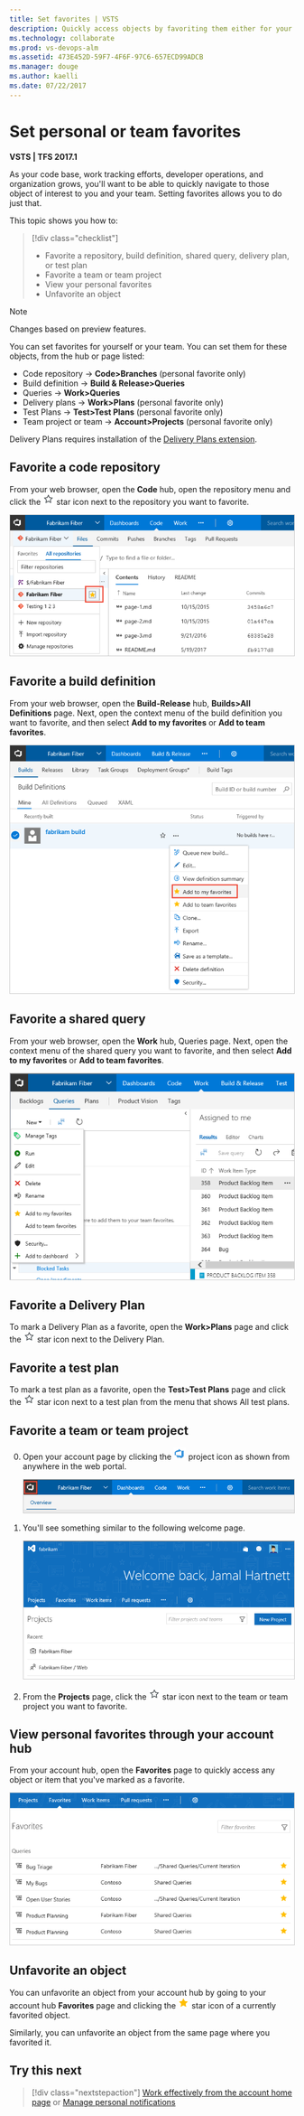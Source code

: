 ```yaml
---
title: Set favorites | VSTS  
description: Quickly access objects by favoriting them either for your use or the team's use    
ms.technology: collaborate
ms.prod: vs-devops-alm
ms.assetid: 473E452D-59F7-4F6F-97C6-657ECD99ADCB
ms.manager: douge
ms.author: kaelli
ms.date: 07/22/2017  
---
```


# Set personal or team favorites    

**VSTS | TFS 2017.1**  

<!--- Multiple version topic; need to update with latest screenshots-->  

As your code base, work tracking efforts, developer operations, and organization grows, you'll want to be able to quickly navigate to those object of interest to you and your team. Setting favorites allows you to do just that.  

This topic shows you how to:  

> [!div class="checklist"]   
> * Favorite a repository, build definition, shared query, delivery plan, or test plan 
> * Favorite a team or team project 
> * View your personal favorites       
> * Unfavorite an object    


> [!NOTE]   
> Changes based on preview features.  

You can set favorites for yourself or your team. You can set them for these objects, from the hub or page listed: 

- Code repository -> **Code>Branches**  (personal favorite only) 
- Build definition -> **Build & Release>Queries**   
- Queries -> **Work>Queries**  
- Delivery plans  -> **Work>Plans** (personal favorite only) 
- Test Plans -> **Test>Test Plans** (personal favorite only) 
- Team project or team  ->  **Account>Projects**  (personal favorite only)   


Delivery Plans requires installation of the [Delivery Plans extension](../work/scale/review-team-plans.md).   

## Favorite a code repository

From your web browser, open the **Code** hub, open the repository menu and click the ![favorites](../connect/_img/icon-favorite-star.png) star icon next to the repository you want to favorite. 

<img src="_img/set-favorites-repository.png" alt="Web portal, Code, Favorite a repo" style="border: 1px solid #CCCCCC;" />

## Favorite a build definition  

From your web browser, open the **Build-Release** hub, **Builds>All Definitions** page. Next, open the context menu of the build definition you want to favorite, and then select **Add to my favorites** or **Add to team favorites**.  

<img src="_img/set-favorites-build-definitions.png" alt="Web portal, Build & Release, Builds, Add to my favorites" style="border: 1px solid #CCCCCC;" />  

## Favorite a shared query 

From your web browser, open the **Work** hub, Queries page. Next, open  the context menu of the shared query you want to favorite, and then select **Add to my favorites** or **Add to team favorites**.  

<img src="_img/set-favorites-shared-query.png" alt="Web portal, Work, Queries, Add to my favorites" style="border: 1px solid #CCCCCC;" /> 

## Favorite a Delivery Plan 

To mark a Delivery Plan as a favorite, open the **Work>Plans** page and click the ![favorites](../connect/_img/icon-favorite-star.png) star icon next to the Delivery Plan.

## Favorite a test plan    

To mark a test plan as a favorite, open the **Test>Test Plans** page and click the ![favorites](../connect/_img/icon-favorite-star.png) star icon next to a test plan from the menu that shows All test plans. 


## Favorite a team or team project   
 
0. Open your account page by clicking the ![project icon](../_img/icons/project-icon.png) project icon as shown from anywhere in the web portal.  

	<img src="_img/set-favorites-click-icon.png" alt="Open the Account home, Projects page" style="border: 1px solid #CCCCCC;" />   

0. You'll see something similar to the following welcome page.

	<img src="../connect/_img/account-home-welcome.png" alt="Account home, Projects page" style="border: 1px solid #CCCCCC;" />   

0. From the **Projects** page, click the ![favorites](../connect/_img/icon-favorite-star.png) star icon next to the team or team project you want to favorite.  


<a id="view-favorites">  </a>
## View personal favorites through your account hub 

From your account hub, open the **Favorites** page to quickly access any object or item that you've marked as a favorite. 

<img src="../connect/_img/account-home-favorites.png" alt="Account home, Favorites page" style="border: 1px solid #CCCCCC;" />   

<a id="unfavorite">  </a>
## Unfavorite an object

You can unfavorite an object from your account hub by going to your account hub **Favorites** page and clicking the ![favorited icon](../_img/icons/icon-favorited.png) star icon of a currently favorited object. 

Similarly, you can unfavorite an object from the same page where you favorited it. 


<!---
<a id="team-favorites"> </a>
## Set team favorites 
Team favorites are a quick way for members of your team to quickly access shared resources of interest. You can define team favorites for the following:

- **Code hub/Explorer**: Add repos or folders to team favories  
- **Work hub/Queries**: A  [Shared work item queries](../work/track/using-queries.md) to team favorites    
- **Build hub/Explorer**: Add build definitions to team favorites   

From your team context, drag shared queries, builds, and folders to Team favorites to provide quick access to those items. Or, choose the Add to team favorites option from the context menu for the item. You must be [added as a team admin](../work/scale/add-team-administrator.md) to manage team favorites.  

![Drag items to team favorites](../_img/alm-index-team-favorites.png)  

-->


## Try this next  

> [!div class="nextstepaction"]
> [Work effectively from the account home page](../connect/account-home-pages.md)
> or
> [Manage personal notifications](../notifications/manage-personal-notifications.md)
